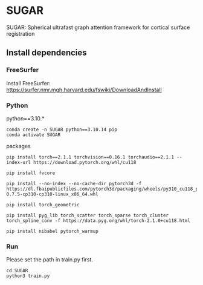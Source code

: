 # SUGAR

SUGAR: Spherical ultrafast graph attention framework for cortical surface registration

## Install dependencies

### FreeSurfer

Install FreeSurfer: https://surfer.nmr.mgh.harvard.edu/fswiki/DownloadAndInstall

### Python

python==3.10.*

```shell
conda create -n SUGAR python==3.10.14 pip
conda activate SUGAR
```

packages

```shell
pip install torch==2.1.1 torchvision==0.16.1 torchaudio==2.1.1 --index-url https://download.pytorch.org/whl/cu118

pip install fvcore

pip install --no-index --no-cache-dir pytorch3d -f https://dl.fbaipublicfiles.com/pytorch3d/packaging/wheels/py310_cu118_pyt211/pytorch3d-0.7.5-cp310-cp310-linux_x86_64.whl

pip install torch_geometric

pip install pyg_lib torch_scatter torch_sparse torch_cluster torch_spline_conv -f https://data.pyg.org/whl/torch-2.1.0+cu118.html

pip install nibabel pytorch_warmup
```

### Run

Please set the path in train.py first.

```shell
cd SUGAR
python3 train.py
```
